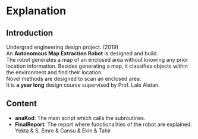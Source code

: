 # Explanation
## Introduction
Undergrad engineering design project. (2019) \
An **Autonomous Map Extraction Robot** is designed and build. \
The robot generates a map of an enclosed area without knowing any prior location information. Besides generating a map, it classifies objects within the environment and find their location. \
Novel methods are designed to scan an enclosed area. \
It is **a year long** design course supervised by Prof. Lale Alatan.
## Content
* **anaKod**: The main script which calls the subroutines.
* **FinalReport**: The report where functionalities of the robot are explained. \
Yekta & S. Emre & Cansu & Ekin & Tahir
